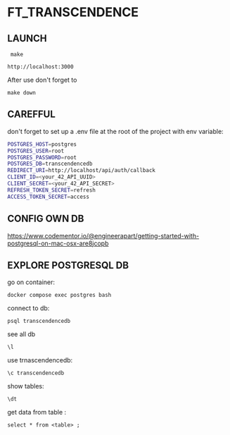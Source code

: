 # FT_TRANSCENDENCE

## LAUNCH

```
 make
```

```
http://localhost:3000
```

After use don't forget to

```
make down
```

## CAREFFUL

don't forget to set up a .env file at the root of the project with env variable:

```bash
POSTGRES_HOST=postgres
POSTGRES_USER=root
POSTGRES_PASSWORD=root
POSTGRES_DB=transcendencedb
REDIRECT_URI=http://localhost/api/auth/callback
CLIENT_ID=<your_42_API_UUID>
CLIENT_SECRET=<your_42_API_SECRET>
REFRESH_TOKEN_SECRET=refresh
ACCESS_TOKEN_SECRET=access
```

## CONFIG OWN DB

https://www.codementor.io/@engineerapart/getting-started-with-postgresql-on-mac-osx-are8jcopb

## EXPLORE POSTGRESQL DB

go on container:

```
docker compose exec postgres bash
```

connect to db:

```
psql transcendencedb
```

see all db

```
\l
```

use trnascendencedb:

```
\c transcendencedb
```

show tables:

```
\dt
```

get data from table <table>:

```
select * from <table> ;
```
